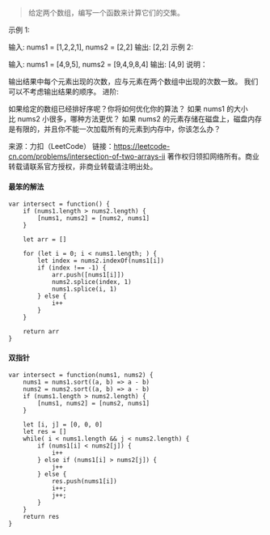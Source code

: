 > 给定两个数组，编写一个函数来计算它们的交集。

示例 1:

输入: nums1 = [1,2,2,1], nums2 = [2,2]
输出: [2,2]
示例 2:

输入: nums1 = [4,9,5], nums2 = [9,4,9,8,4]
输出: [4,9]
说明：

输出结果中每个元素出现的次数，应与元素在两个数组中出现的次数一致。
我们可以不考虑输出结果的顺序。
进阶:

如果给定的数组已经排好序呢？你将如何优化你的算法？
如果 nums1 的大小比 nums2 小很多，哪种方法更优？
如果 nums2 的元素存储在磁盘上，磁盘内存是有限的，并且你不能一次加载所有的元素到内存中，你该怎么办？

来源：力扣（LeetCode）
链接：https://leetcode-cn.com/problems/intersection-of-two-arrays-ii
著作权归领扣网络所有。商业转载请联系官方授权，非商业转载请注明出处。

#### 最笨的解法
```
var intersect = function() {
    if (nums1.length > nums2.length) {
        [nums1, nums2] = [nums2, nums1]
    }
    
    let arr = []
   
    for (let i = 0; i < nums1.length; ) {
        let index = nums2.indexOf(nums1[i])
        if (index !== -1) {
            arr.push([nums1[i]])
            nums2.splice(index, 1)
            nums1.splice(i, 1)
        } else {
            i++
        }
    }

    return arr
}
```
#### 双指针
```
var intersect = function(nums1, nums2) {
    nums1 = nums1.sort((a, b) => a - b)
    nums2 = nums2.sort((a, b) => a - b)
    if (nums1.length > nums2.length) {
        [nums1, nums2] = [nums2, nums1]
    }

    let [i, j] = [0, 0, 0]
    let res = []
    while( i < nums1.length && j < nums2.length) {
        if (nums1[i] < nums2[j]) {
            i++
        } else if (nums1[i] > nums2[j]) {
            j++
        } else {
            res.push(nums1[i])
            i++;
            j++;
        }
    }
    return res
}
```
